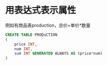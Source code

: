 # 用表达式表示属性

例如有商品表production，总价=单价*数量

```sql
CREATE TABLE PRODuCTION
(
	price INT,
	num INT,
	sum INT GENERATED ALWAYS AS (price*num)
)
```

